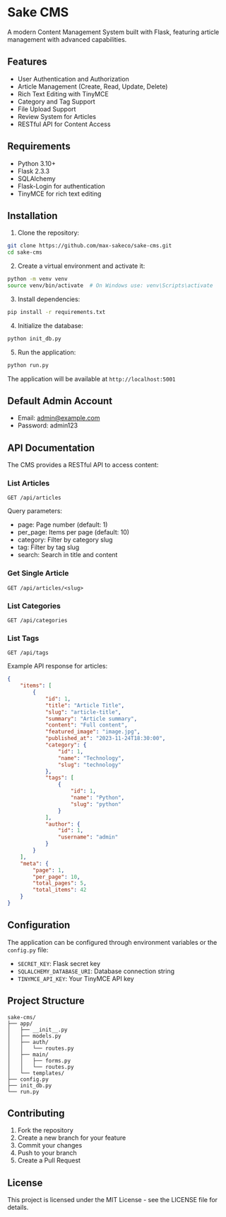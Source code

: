 # Sake CMS

A modern Content Management System built with Flask, featuring article management with advanced capabilities.

## Features

- User Authentication and Authorization
- Article Management (Create, Read, Update, Delete)
- Rich Text Editing with TinyMCE
- Category and Tag Support
- File Upload Support
- Review System for Articles
- RESTful API for Content Access

## Requirements

- Python 3.10+
- Flask 2.3.3
- SQLAlchemy
- Flask-Login for authentication
- TinyMCE for rich text editing

## Installation

1. Clone the repository:
```bash
git clone https://github.com/max-sakeco/sake-cms.git
cd sake-cms
```

2. Create a virtual environment and activate it:
```bash
python -m venv venv
source venv/bin/activate  # On Windows use: venv\Scripts\activate
```

3. Install dependencies:
```bash
pip install -r requirements.txt
```

4. Initialize the database:
```bash
python init_db.py
```

5. Run the application:
```bash
python run.py
```

The application will be available at `http://localhost:5001`

## Default Admin Account

- Email: admin@example.com
- Password: admin123

## API Documentation

The CMS provides a RESTful API to access content:

### List Articles
```
GET /api/articles
```
Query parameters:
- page: Page number (default: 1)
- per_page: Items per page (default: 10)
- category: Filter by category slug
- tag: Filter by tag slug
- search: Search in title and content

### Get Single Article
```
GET /api/articles/<slug>
```

### List Categories
```
GET /api/categories
```

### List Tags
```
GET /api/tags
```

Example API response for articles:
```json
{
    "items": [
        {
            "id": 1,
            "title": "Article Title",
            "slug": "article-title",
            "summary": "Article summary",
            "content": "Full content",
            "featured_image": "image.jpg",
            "published_at": "2023-11-24T18:30:00",
            "category": {
                "id": 1,
                "name": "Technology",
                "slug": "technology"
            },
            "tags": [
                {
                    "id": 1,
                    "name": "Python",
                    "slug": "python"
                }
            ],
            "author": {
                "id": 1,
                "username": "admin"
            }
        }
    ],
    "meta": {
        "page": 1,
        "per_page": 10,
        "total_pages": 5,
        "total_items": 42
    }
}
```

## Configuration

The application can be configured through environment variables or the `config.py` file:

- `SECRET_KEY`: Flask secret key
- `SQLALCHEMY_DATABASE_URI`: Database connection string
- `TINYMCE_API_KEY`: Your TinyMCE API key

## Project Structure

```
sake-cms/
├── app/
│   ├── __init__.py
│   ├── models.py
│   ├── auth/
│   │   └── routes.py
│   ├── main/
│   │   ├── forms.py
│   │   └── routes.py
│   └── templates/
├── config.py
├── init_db.py
└── run.py
```

## Contributing

1. Fork the repository
2. Create a new branch for your feature
3. Commit your changes
4. Push to your branch
5. Create a Pull Request

## License

This project is licensed under the MIT License - see the LICENSE file for details.
